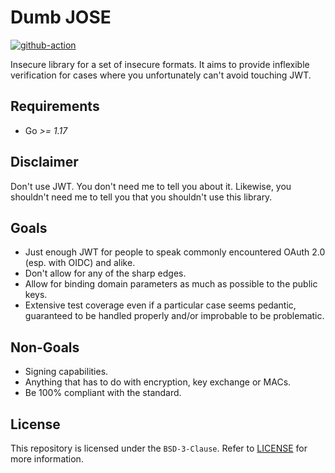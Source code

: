 # Dumb JOSE

[![github-action](https://github.com/aydinmercan/dumb-jose/actions/workflows/test.yaml/badge.svg)](https://github.com/aydinmercan/dumb-jose/actions/workflows/test.yaml)

Insecure library for a set of insecure formats.
It aims to provide inflexible verification for cases where you unfortunately can't avoid touching JWT.

## Requirements

* Go *>= 1.17*

## Disclaimer

Don't use JWT. You don't need me to tell you about it.
Likewise, you shouldn't need me to tell you that you shouldn't use this library.

## Goals

* Just enough JWT for people to speak commonly encountered OAuth 2.0 (esp. with OIDC) and alike.
* Don't allow for any of the sharp edges.
* Allow for binding domain parameters as much as possible to the public keys.
* Extensive test coverage even if a particular case seems pedantic, guaranteed to be handled properly and/or improbable to be problematic.

## Non-Goals

* Signing capabilities.
* Anything that has to do with encryption, key exchange or MACs.
* Be 100% compliant with the standard.

## License

This repository is licensed under the `BSD-3-Clause`. Refer to [LICENSE](https://github.com/aydinmercan/dumb-jose/blob/main/LICENSE) for more information.

